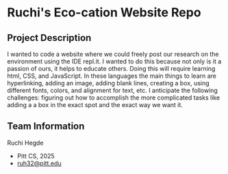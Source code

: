 # Ruchi's Eco-cation Website Repo

## Project Description
I wanted to code a website where we could freely post our research on the environment using the IDE repl.it.
I wanted to do this because not only is it a passion of ours, it helps to educate others.
Doing this will require learning html, CSS, and JavaScript. In these languages the main things to learn are hyperlinking, adding an image, adding blank lines, creating a box, using different fonts, colors, and alignment for text, etc. 
I anticipate the following challenges: figuring out how to accomplish the more complicated tasks like adding a a box in the exact spot and the exact way we want it.

## Team Information
Ruchi Hegde
* Pitt CS, 2025
* ruh32@pitt.edu

